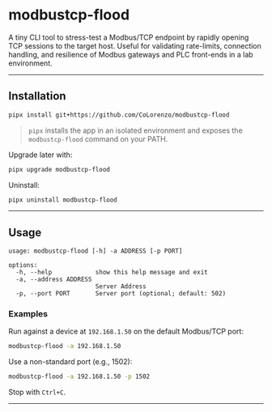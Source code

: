 # modbustcp-flood

A tiny CLI tool to stress-test a Modbus/TCP endpoint by rapidly opening TCP sessions to the target host. Useful for validating rate-limits, connection handling, and resilience of Modbus gateways and PLC front-ends in a lab environment.

---

## Installation

```bash
pipx install git+https://github.com/CoLorenzo/modbustcp-flood
```

> `pipx` installs the app in an isolated environment and exposes the `modbustcp-flood` command on your PATH.

Upgrade later with:

```bash
pipx upgrade modbustcp-flood
```

Uninstall:

```bash
pipx uninstall modbustcp-flood
```

---

## Usage

```text
usage: modbustcp-flood [-h] -a ADDRESS [-p PORT]

options:
  -h, --help            show this help message and exit
  -a, --address ADDRESS
                        Server Address
  -p, --port PORT       Server port (optional; default: 502)
```

### Examples

Run against a device at `192.168.1.50` on the default Modbus/TCP port:

```bash
modbustcp-flood -a 192.168.1.50
```

Use a non-standard port (e.g., 1502):

```bash
modbustcp-flood -a 192.168.1.50 -p 1502
```

Stop with `Ctrl+C`.

---
